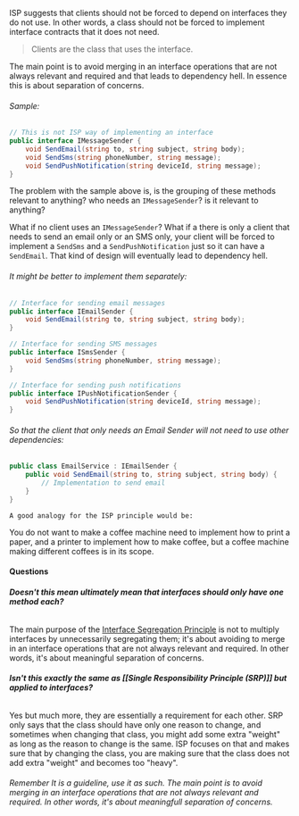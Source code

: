 ISP suggests that clients should not be forced to depend on interfaces they do not use. 
In other words, a class should not be forced to implement interface contracts that it does not need.
> Clients are the class that uses the interface.

The main point is to avoid merging in an interface operations that are not always relevant and required and that leads to dependency hell. In essence this is about separation of concerns.
###### Sample:
```c#
// This is not ISP way of implementing an interface
public interface IMessageSender {
    void SendEmail(string to, string subject, string body);
    void SendSms(string phoneNumber, string message);
    void SendPushNotification(string deviceId, string message);
}
```
The problem with the sample above is, is the grouping of these methods relevant to anything? who needs an `IMessageSender`? is it relevant to anything?

What if no client uses an `IMessageSender`?
What if a there is only a client that needs to send an email only or an SMS only, your client will be forced to implement a `SendSms` and a `SendPushNotification` just so it can have a `SendEmail`. That kind of design will eventually lead to dependency hell.
###### It might be better to implement them separately:
```c#
// Interface for sending email messages
public interface IEmailSender {
    void SendEmail(string to, string subject, string body);
}

// Interface for sending SMS messages
public interface ISmsSender {
    void SendSms(string phoneNumber, string message);
}

// Interface for sending push notifications
public interface IPushNotificationSender {
    void SendPushNotification(string deviceId, string message);
}
```
###### So that the client that only needs an Email Sender will not need to use other dependencies:
```c#
public class EmailService : IEmailSender {
    public void SendEmail(string to, string subject, string body) {
        // Implementation to send email
    }
}
```

	A good analogy for the ISP principle would be: 
You do not want to make a coffee machine need to implement how to print a paper, and a printer to implement how to make coffee, but a coffee machine making different coffees is in its scope.
#### Questions
###### **Doesn't this mean ultimately mean that interfaces should only have one method each?**
The main purpose of the [Interface Segregation Principle](https://en.wikipedia.org/wiki/Interface_segregation_principle) is not to multiply interfaces by unnecessarily segregating them; it's about avoiding to merge in an interface operations that are not always relevant and required. In other words, it's about meaningful separation of concerns.
###### **Isn't this exactly the same as [[Single Responsibility Principle (SRP)]] but applied to interfaces?**
Yes but much more, they are essentially a requirement for each other. 
SRP only says that the class should have only one reason to change, and sometimes when changing that class, you might add some extra "weight" as long as the reason to change is the same. ISP focuses on that and makes sure that by changing the class, you are making sure that the class does not add extra "weight" and becomes too "heavy".
###### Remember It is a guideline, use it as such. The main point is to avoid merging in an interface operations that are not always relevant and required. In other words, it's about meaningfull separation of concerns.
